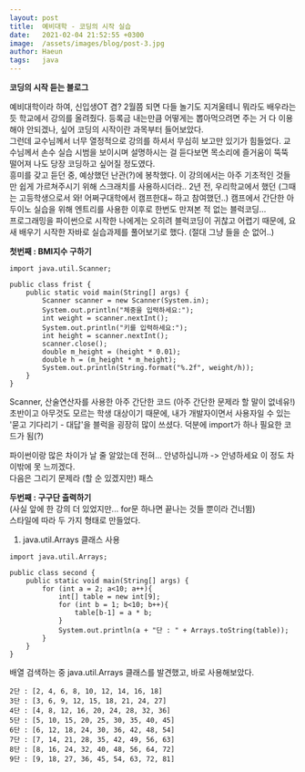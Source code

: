 ```yaml
---
layout: post
title:  예비대학 - 코딩의 시작 실습
date:   2021-02-04 21:52:55 +0300
image:  /assets/images/blog/post-3.jpg
author: Haeun
tags:   java
---
```


**코딩의 시작 듣는 블로그**

예비대학이라 하여, 신입생OT 겸? 2월쯤 되면 다들 놀기도 지겨울테니 뭐라도 배우라는 듯 학교에서 강의를 올려줬다. 
등록금 내는만큼 어떻게는 뽑아먹으려면 주는 거 다 이용해야 안되겠나, 싶어 코딩의 시작이란 과목부터 들어보았다.
<br>그런데 교수님께서 너무 열정적으로 강의를 하셔서 무심히 보고만 있기가 힘들었다. 교수님께서 손수 실습 시범을 보이시며 설명하시는 걸 듣다보면 목소리에 즐거움이 뚝뚝 떨어져 나도 당장 코딩하고 싶어질 정도였다.<br>
흥미를 갖고 듣던 중, 예상했던 난관(?)에 봉착했다. 이 강의에서는 아주 기초적인 것들만 쉽게 가르쳐주시기 위해 스크래치를 사용하시더라..
2년 전, 우리학교에서 했던 (그때는 고등학생으로서 와! 어쩌구대학에서 캠프한대~ 하고 참여했던..) 캠프에서 간단한 아두이노 실습을 위해 엔트리를 사용한 이후로 한번도 만져본 적 없는 블럭코딩...<br>
프로그래밍을 파이썬으로 시작한 나에게는 오히려 블럭코딩이 귀찮고 어렵기 때문에, 요새 배우기 시작한 자바로 실습과제를 풀어보기로 했다. (절대 그냥 들을 순 없어..)

**첫번째 : BMI지수 구하기**
```
import java.util.Scanner;

public class frist {
	public static void main(String[] args) {
        Scanner scanner = new Scanner(System.in);
        System.out.println("체중을 입력하세요:"); 
        int weight = scanner.nextInt();
        System.out.println("키를 입력하세요:"); 
        int height = scanner.nextInt();
        scanner.close();
        double m_height = (height * 0.01);
        double h = (m_height * m_height);
        System.out.println(String.format("%.2f", weight/h));
    }
}
```
Scanner, 산술연산자를 사용한 아주 간단한 코드
(아주 간단한 문제라 할 말이 없네유!)<br>
초반이고 아무것도 모르는 학생 대상이기 때문에, 내가 개발자이면서 사용자일 수 있는 '묻고 기다리기 - 대답'을 블럭을 굉장히 많이 쓰셨다.
덕분에 import가 하나 필요한 코드가 됨(?)

파이썬이랑 많은 차이가 날 줄 알았는데 전혀... 안녕하십니까 -> 안녕하세요 이 정도 차이밖에 못 느끼겠다.<br>
다음은 그리기 문제라 (할 순 있겠지만) 패스

**두번째 : 구구단 출력하기**<br>
(사실 앞에 한 강의 더 있었지만... for문 하나면 끝나는 것들 뿐이라 건너뜀)<br>
스타일에 따라 두 가지 형태로 만들었다.<br>

1. java.util.Arrays 클래스 사용
```
import java.util.Arrays;

public class second {
	public static void main(String[] args) {
		for (int a = 2; a<10; a++){
			int[] table = new int[9];
			for (int b = 1; b<10; b++){
				table[b-1] = a * b;
			}
			System.out.println(a + "단 : " + Arrays.toString(table));
		}
	}
}
```

배열 검색하는 중 java.util.Arrays 클래스를 발견했고, 바로 사용해보았다.<br>
```
2단 : [2, 4, 6, 8, 10, 12, 14, 16, 18]
3단 : [3, 6, 9, 12, 15, 18, 21, 24, 27]
4단 : [4, 8, 12, 16, 20, 24, 28, 32, 36]
5단 : [5, 10, 15, 20, 25, 30, 35, 40, 45]
6단 : [6, 12, 18, 24, 30, 36, 42, 48, 54]
7단 : [7, 14, 21, 28, 35, 42, 49, 56, 63]
8단 : [8, 16, 24, 32, 40, 48, 56, 64, 72]
9단 : [9, 18, 27, 36, 45, 54, 63, 72, 81]
```


